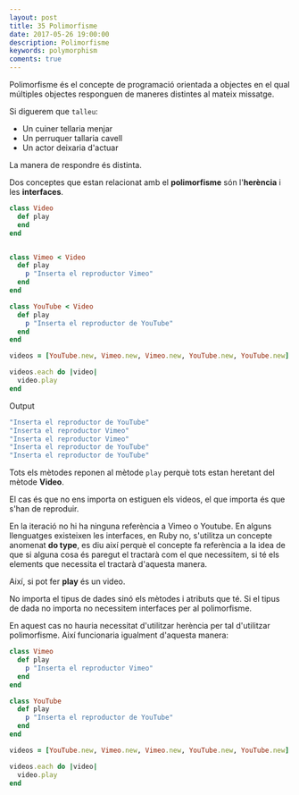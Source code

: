 ```yaml
---
layout: post
title: 35 Polimorfisme
date: 2017-05-26 19:00:00
description: Polimorfisme
keywords: polymorphism
coments: true
---
```


Polimorfisme és el concepte de programació orientada a objectes en el qual múltiples objectes responguen de maneres distintes al mateix missatge.

Si diguerem que `talleu`:

- Un cuiner tellaria menjar
- Un perruquer tallaria cavell
- Un actor deixaria d'actuar

La manera de respondre és distinta.

Dos conceptes que estan relacionat amb el **polimorfisme** són l'**herència** i les **interfaces**.

```ruby
class Video
  def play
  end
end


class Vimeo < Video
  def play
    p "Inserta el reproductor Vimeo"
  end
end

class YouTube < Video
  def play
    p "Inserta el reproductor de YouTube"
  end
end

videos = [YouTube.new, Vimeo.new, Vimeo.new, YouTube.new, YouTube.new]

videos.each do |video|
  video.play
end
```

Output

```ruby
"Inserta el reproductor de YouTube"
"Inserta el reproductor Vimeo"
"Inserta el reproductor Vimeo"
"Inserta el reproductor de YouTube"
"Inserta el reproductor de YouTube"
```

Tots els mètodes reponen al mètode `play` perquè tots estan heretant del mètode **Video**.

El cas és que no ens importa on estiguen els videos, el que importa és que s'han de reproduir.

En la iteració no hi ha ninguna referència a Vimeo o Youtube. En alguns llenguatges existeixen les interfaces, en Ruby no, s'utilitza un concepte anomenat **do type**, es diu així perquè el concepte fa referència a la idea de que si alguna cosa és paregut el tractarà com el que necessitem, si té els elements que necessita el tractarà d'aquesta manera.

Així, si pot fer **play** és un video.

No importa el tipus de dades sinó els mètodes i atributs que té. Si el tipus de dada no importa no necessitem interfaces per al polimorfisme.

En aquest cas no hauria necessitat d'utilitzar herència per tal d'utilitzar polimorfisme. Així funcionaria igualment d'aquesta manera:

```ruby
class Vimeo 
  def play
    p "Inserta el reproductor Vimeo"
  end
end

class YouTube 
  def play
    p "Inserta el reproductor de YouTube"
  end
end

videos = [YouTube.new, Vimeo.new, Vimeo.new, YouTube.new, YouTube.new]

videos.each do |video|
  video.play
end
```


